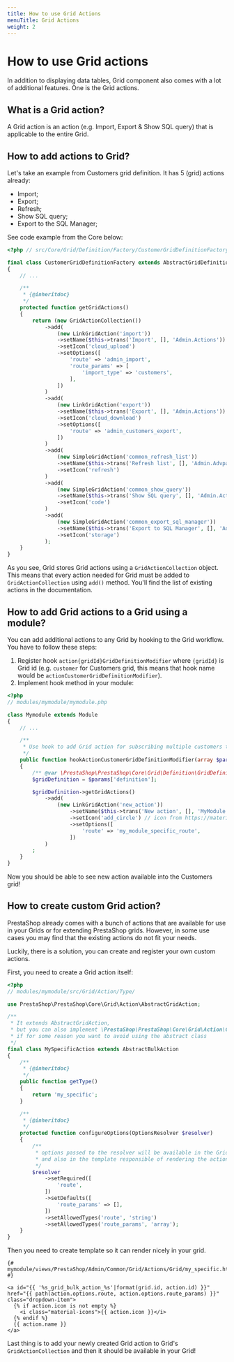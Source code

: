 ```yaml
---
title: How to use Grid Actions
menuTitle: Grid Actions
weight: 2
---
```


# How to use Grid actions

In addition to displaying data tables, Grid component also comes with a lot of additional features. One is the Grid actions.

## What is a Grid action?

A Grid action is an action (e.g. Import, Export & Show SQL query) that is applicable to the entire Grid.

## How to add actions to Grid?

Let's take an example from Customers grid definition. It has 5 (grid) actions already:

* Import;
* Export;
* Refresh;
* Show SQL query;
* Export to the SQL Manager;

See code example from the Core below:

```php
<?php // src/Core/Grid/Definition/Factory/CustomerGridDefinitionFactory.php

final class CustomerGridDefinitionFactory extends AbstractGridDefinitionFactory
{
    // ...

    /**
     * {@inheritdoc}
     */
    protected function getGridActions()
    {
        return (new GridActionCollection())
            ->add(
                (new LinkGridAction('import'))
                ->setName($this->trans('Import', [], 'Admin.Actions'))
                ->setIcon('cloud_upload')
                ->setOptions([
                    'route' => 'admin_import',
                    'route_params' => [
                        'import_type' => 'customers',
                    ],
                ])
            )
            ->add(
                (new LinkGridAction('export'))
                ->setName($this->trans('Export', [], 'Admin.Actions'))
                ->setIcon('cloud_download')
                ->setOptions([
                    'route' => 'admin_customers_export',
                ])
            )
            ->add(
                (new SimpleGridAction('common_refresh_list'))
                ->setName($this->trans('Refresh list', [], 'Admin.Advparameters.Feature'))
                ->setIcon('refresh')
            )
            ->add(
                (new SimpleGridAction('common_show_query'))
                ->setName($this->trans('Show SQL query', [], 'Admin.Actions'))
                ->setIcon('code')
            )
            ->add(
                (new SimpleGridAction('common_export_sql_manager'))
                ->setName($this->trans('Export to SQL Manager', [], 'Admin.Actions'))
                ->setIcon('storage')
            );
    }
}
```

As you see, Grid stores Grid actions using a `GridActionCollection` object. This means that every action needed for Grid must be added to `GridActionCollection` using `add()` method.
You'll find the list of existing actions in the documentation.

## How to add Grid actions to a Grid using a module?

You can add additional actions to any Grid by hooking to the Grid workflow. You have to follow these steps:

1. Register hook `action{gridId}GridDefinitionModifier` where `{gridId}` is Grid id (e.g. `customer` for Customers grid, this means that hook name would be `actionCustomerGridDefinitionModifier`).
2. Implement hook method in your module:

```php
<?php
// modules/mymodule/mymodule.php

class Mymodule extends Module
{
    // ...

    /**
     * Use hook to add Grid action for subscribing multiple customers to newsletter
     */
    public function hookActionCustomerGridDefinitionModifier(array $params)
    {
        /** @var \PrestaShop\PrestaShop\Core\Grid\Definition\GridDefinition */
        $gridDefinition = $params['definition'];

        $gridDefinition->getGridActions()
            ->add(
                (new LinkGridAction('new_action'))
                    ->setName($this->trans('New action', [], 'MyModule.Admin.Actions'))
                    ->setIcon('add_circle') // icon from https://materializecss.com/icons.html by default
                    ->setOptions([
                        'route' => 'my_module_specific_route',
                    ])
            )
        ;
    }
}
```

Now you should be able to see new action available into the Customers grid!

## How to create custom Grid action?

PrestaShop already comes with a bunch of actions that are available for use in your Grids or for extending PrestaShop grids.
However, in some use cases you may find that the existing actions do not fit your needs.

Luckily, there is a solution, you can create and register your own custom actions.

First, you need to create a Grid action itself:

```php
<?php
// modules/mymodule/src/Grid/Action/Type/

use PrestaShop\PrestaShop\Core\Grid\Action\AbstractGridAction;

/**
 * It extends AbstractGridAction,
 * but you can also implement \PrestaShop\PrestaShop\Core\Grid\Action\GridActionInterface 
 * if for some reason you want to avoid using the abstract class
 */ 
final class MySpecificAction extends AbstractBulkAction
{
    /**
     * {@inheritdoc}
     */
    public function getType()
    {
        return 'my_specific';
    }

    /**
     * {@inheritdoc}
     */
    protected function configureOptions(OptionsResolver $resolver)
    {
        /**
         * options passed to the resolver will be available in the Grid action
         * and also in the template responsible of rendering the action.
         */
        $resolver
            ->setRequired([
                'route',
            ])
            ->setDefaults([
                'route_params' => [],
            ])
            ->setAllowedTypes('route', 'string')
            ->setAllowedTypes('route_params', 'array');
    }
}
```

Then you need to create template so it can render nicely in your grid.

```twig
{# mymodule/views/PrestaShop/Admin/Common/Grid/Actions/Grid/my_specific.html.twig #}

<a id="{{ '%s_grid_bulk_action_%s'|format(grid.id, action.id) }}" href="{{ path(action.options.route, action.options.route_params) }}" class="dropdown-item">
  {% if action.icon is not empty %}
    <i class="material-icons">{{ action.icon }}</i>
  {% endif %}
  {{ action.name }}
</a>
```
Last thing is to add your newly created Grid action to Grid's `GridActionCollection` and then it should be available in your Grid!

